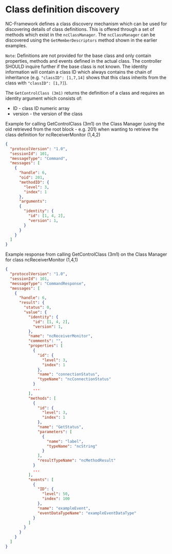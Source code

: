 # Class definition discovery

NC-Framework defines a class discovery mechanism which can be used for discovering details of class definitions. This is offered through a set of methods which exist in the `ncClassManager`. The `ncClassManager` can be discovered using the `GetMemberDescriptors` method shown in the earlier examples.

`Note`: Definitions are not provided for the base class and only contain properties, methods and events defined in the actual class. The controller SHOULD inquire further if the base class is not known. The identity information will contain a class ID which always contains the chain of inheritance (e.g. `"classID": [1,7,14]` shows that this class inherits from the class with `"classID": [1,7]`).

The `GetControlClass (3m1)` returns the definition of a class and requires an identity argument which consists of:

* ID - class ID numeric array
* version - the version of the class

Example for calling GetControlClass (3m1) on the Class Manager (using the oid retrieved from the root block - e.g. 201) when wanting to retrieve the class definition for ncReceiverMonitor (1,4,2)

```json
{
  "protocolVersion": "1.0",
  "sessionId": 101,
  "messageType": "Command",
  "messages": [
    {
      "handle": 6,
      "oid": 201,
      "methodID": {
        "level": 3,
        "index": 1
      },
      "arguments":
      {
        "identity": {
          "id": [1, 4, 2],
          "version": 1,
        }
      }
    }
  ]
}
```

Example response from calling GetControlClass (3m1) on the Class Manager for class ncReceiverMonitor (1,4,1)

```json
{
  "protocolVersion": "1.0",
  "sessionId": 101,
  "messageType": "CommandResponse",
  "messages": [
    {
      "handle": 6,
      "result": {
        "status": 0,
        "value": {
          "identity": {
            "id": [1, 4, 2],
            "version": 1,
          },
          "name": "ncReceiverMonitor",
          "comments": "",
          "properties": [
            {
              "id": {
                "level": 3,
                "index": 1
              },
              "name": "connectionStatus",
              "typeName": "ncConnectionStatus"
            }
            ...
          ],
          "methods": [
            {
              "id": {
                "level": 3,
                "index": 1
              },
              "name": "GetStatus",
              "parameters": [
                {
                  "name": "label",
                  "typeName": "ncString"
                }
              ],
              "resultTypeName": "ncMethodResult"
            }
            ...
          ],
          "events": [
            {
              "ID": {
                "level": 50,
                "index": 100
              },
              "name": "exampleEvent",
              "eventDataTypeName": "exampleEventDataType"
            }
          ]
        }
      }
    }
  ]
}
```

